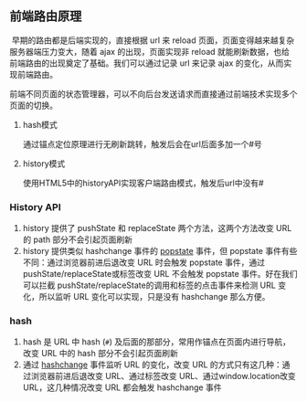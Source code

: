 ## 前端路由原理

​	早期的路由都是后端实现的，直接根据 url 来 reload 页面，页面变得越来越复杂服务器端压力变大，随着 ajax 的出现，页面实现非 reload 就能刷新数据，也给前端路由的出现奠定了基础。我们可以通过记录 url 来记录 ajax 的变化，从而实现前端路由。

前端不同页面的状态管理器，可以不向后台发送请求而直接通过前端技术实现多个页面的切换。

1. hash模式

   通过锚点定位原理进行无刷新跳转，触发后会在url后面多加一个#号

2. history模式

   使用HTML5中的historyAPI实现客户端路由模式，触发后url中没有#

### History API

1. history 提供了 pushState 和 replaceState 两个方法，这两个方法改变 URL 的 path 部分不会引起页面刷新
2. history 提供类似 hashchange 事件的 [popstate](https://link.zhihu.com/?target=https%3A//developer.mozilla.org/en-US/docs/Web/API/Window/popstate_event) 事件，但 popstate 事件有些不同：通过浏览器前进后退改变 URL 时会触发 popstate 事件，通过pushState/replaceState或标签改变 URL 不会触发 popstate 事件。好在我们可以拦截 pushState/replaceState的调用和标签的点击事件来检测 URL 变化，所以监听 URL 变化可以实现，只是没有 hashchange 那么方便。

### hash

1. hash 是 URL 中 hash (`#`) 及后面的那部分，常用作锚点在页面内进行导航，改变 URL 中的 hash 部分不会引起页面刷新
2. 通过 [hashchange](https://link.zhihu.com/?target=https%3A//developer.mozilla.org/en-US/docs/Web/API/Window/hashchange_event) 事件监听 URL 的变化，改变 URL 的方式只有这几种：通过浏览器前进后退改变 URL、通过标签改变 URL、通过window.location改变URL，这几种情况改变 URL 都会触发 hashchange 事件
